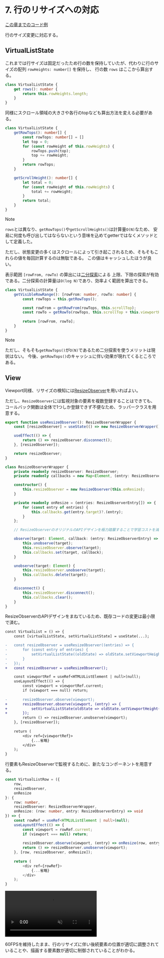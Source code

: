 # 7. 行のリサイズへの対応

[この章までのコード例](https://github.com/Kiikurage/VirtualList/tree/07-row-resize/src)

行のサイズ変更に対応する。

## VirtualListState

これまでは行サイズは固定だったため行の数を保持していたが、代わりに行のサイズの配列 `rowHeights: number[]` を保持し、
行の数 `rows` はここから算出する。

```typescript
class VirtualListState {
    get rows(): number {
        return this.rowHeights.length;
    }
}
```

同様にスクロール領域の大きさや各行のtopなども算出方法を変える必要がある。

```typescript
class VirtualListState {
    getRowTops(): number[] {
        const rowTops: number[] = []
        let top = 0;
        for (const rowHeight of this.rowHeights) {
            rowTops.push(top);
            top += rowHeight;
        }
        return rowTops;
    }

    getScrollHeight(): number[] {
        let total = 0;
        for (const rowHeight of this.rowHeights) {
            total += rowHeight;
        }
        return total;
    }
}
```

> [!NOTE]
> `rows`とは異なり、`getRowTops()`や`getScrollHeights()`は計算量`O(N)`なため、
> 安易に何度も呼び出してはならないという意味を込めてgetterではなくメソッドとして定義した。
> 
> ただし、状態変更の多くはスクロールによって引き起こされるため、そもそもこれらの値を毎回計算するのは無駄である。
> この値はキャッシュしたほうが良い。

表示範囲 `[rowFrom, rowTo)` の算出には[二分探索](https://ja.wikipedia.org/wiki/%E4%BA%8C%E5%88%86%E6%8E%A2%E7%B4%A2)による
上限、下限の探索が有効である。二分探索の計算量は`O(log N)`であり、効率よく範囲を算出できる。

```typescript
class VirtualListState {
    getVisibleRowRange(): [rowFrom: number, rowTo: number] {
        const rowTops = this.getRowTops();

        const rowFrom = getRowFrom(rowTops, this.scrollTop);
        const rowTo = getRowTo(rowTops, this.scrollTop + this.viewportHeight);
        
        return [rowFrom, rowTo];
    }
}
```

> [!NOTE]
> ただし、そもそも`getRowTops()`が`O(N)`であるため二分探索を使うメリットは現状はない。
> 今後、`getRowTops()`のキャッシュに伴い効果が現れてくるところである。

## View

Viewport同様、リサイズの検知には[ResizeObserver](https://developer.mozilla.org/ja/docs/Web/API/ResizeObserver)を用いればよい。

ただし、`ResizeObserver`には監視対象の要素を複数登録することはできても、コールバック関数は全体で1つしか登録できず不便なため、ラッパークラスを用意する。

```typescript
export function useResizeObserver(): ResizeObserverWrapper {
    const [resizeObserver] = useState(() => new ResizeObserverWrapper());

    useEffect(() => {
        return () => resizeObserver.disconnect();
    }, [resizeObserver]);

    return resizeObserver;
}

class ResizeObserverWrapper {
    private readonly resizeObserver: ResizeObserver;
    private readonly callbacks = new Map<Element, (entry: ResizeObserverEntry) => void>();

    constructor() {
        this.resizeObserver = new ResizeObserver(this.onResize);
    }

    private readonly onResize = (entries: ResizeObserverEntry[]) => {
        for (const entry of entries) {
            this.callbacks.get(entry.target)?.(entry);
        }
    };

    // ResizeObserverのオリジナルのAPIデザインを極力踏襲することで学習コストを減らす

    observe(target: Element, callback: (entry: ResizeObserverEntry) => void) {
        this.unobserve(target);
        this.resizeObserver.observe(target);
        this.callbacks.set(target, callback);
    }

    unobserve(target: Element) {
        this.resizeObserver.unobserve(target);
        this.callbacks.delete(target);
    }

    disconnect() {
        this.resizeObserver.disconnect();
        this.callbacks.clear();
    }
}
```

ResizeObserverのAPIデザインをまねているため、既存コードの変更は最小限で済む。

```diff
const VirtualList = () => {
    const [virtualListState, setVirtualListState] = useState(...);

-   const resizeObserver = useResizeObserver((entries) => {
-       for (const entry of entries) {
-           setVirtualListState((oldState) => oldState.setViewportHeight(entry.contentRect.height));
-       }
-   });
+   const resizeObserver = useResizeObserver();

    const viewportRef = useRef<HTMLUListElement | null>(null);
    useLayoutEffect(() => {
        const viewport = viewportRef.current;
        if (viewport === null) return;
        
-       resizeObserver.observe(viewport);
+       resizeObserver.observe(viewport, (entry) => {
+           setVirtualListState(oldState => oldState.setViewportHeight(entry.contentRect.height));
+       });
        return () => resizeObserver.unobserve(viewport);
    }, [resizeObserver]);
    
    return (
        <div ref={viewportRef}>
            {...省略}
        </div>
    );
}
```

行要素もResizeObserverで監視するために、新たなコンポーネントを用意する。

```typescript jsx
const VirtualListRow = ({
    row,    
    resizeObserver,
    onResize
}: {
    row: number,
    resizeObserver: ResizeObserverWrapper,
    onResize: (row: number, entry: ResizeObserverEntry) => void
}) => {
    const rowRef = useRef<HTMLUListElement | null>(null);
    useLayoutEffect(() => {
        const viewport = rowRef.current;
        if (viewport === null) return;
        
        resizeObserver.observe(viewport, (entry) => onResize(row, entry));
        return () => resizeObserver.unobserve(viewport);
    }, [row, resizeObserver, onResize]);
    
    return (
        <div ref={rowRef}>
            {...省略}
        </div>
    );
}
```

<div><video controls src="https://github.com/Kiikurage/VirtualList/assets/3253117/e310ccd5-201c-4a71-a1ba-b7f1ba5ceff0" muted="false"></video></div>

60FPSを維持したまま、行のリサイズに伴い後続要素の位置が適切に調整されていることや、描画する要素数が適切に制御されていることがわかる。